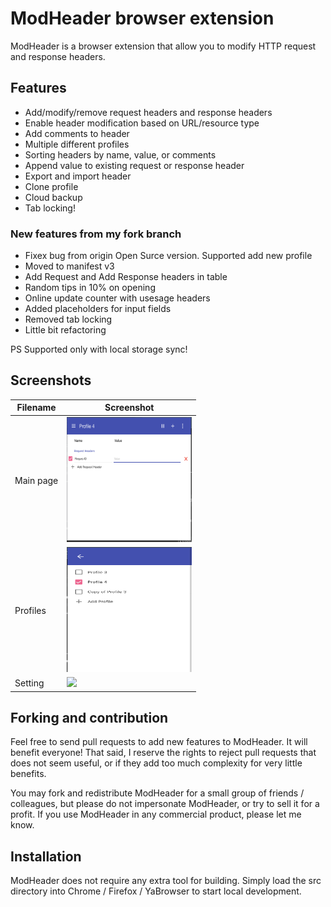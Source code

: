 # ModHeader browser extension

ModHeader is a browser extension that allow you to modify HTTP request and response headers.

## Features

* Add/modify/remove request headers and response headers
* Enable header modification based on URL/resource type
* Add comments to header
* Multiple different profiles
* Sorting headers by name, value, or comments
* Append value to existing request or response header
* Export and import header
* Clone profile
* Cloud backup
* Tab locking!

### New features from my fork branch

* Fixex bug from origin Open Surce version. Supported add new profile
* Moved to manifest v3
* Add Request and Add Response headers in table
* Random tips in 10% on opening
* Online update counter with usesage headers
* Added placeholders for input fields
* Removed tab locking
* Little bit refactoring

PS Supported only with local storage sync!

## Screenshots

| Filename | Screenshot |
|-----------|----------|
| Main page  | <img src="./screenshots/main_page.png" width="200" height="200"> |
| Profiles  | <img src="./screenshots/profiles.png" width="200" height="200"> |
| Setting  | <img src="./screenshots/settings.png"> |

## Forking and contribution

Feel free to send pull requests to add new features to ModHeader. It will benefit everyone! That said, I reserve the rights to reject pull requests that does not seem useful, or if they add too much complexity for very little benefits.

You may fork and redistribute ModHeader for a small group of friends / colleagues, but please do not impersonate ModHeader, or try to sell it for a profit. If  you use ModHeader in any commercial product, please let me know.

## Installation

ModHeader does not require any extra tool for building. Simply load the src directory into Chrome / Firefox / YaBrowser to start local development.
